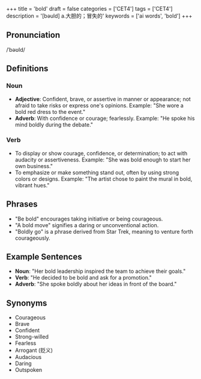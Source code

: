 +++
title = 'bold'
draft = false
categories = ['CET4']
tags = ['CET4']
description = '[bəuld] a.大胆的；冒失的'
keywords = ['ai words', 'bold']
+++

## Pronunciation
/ˈbəʊld/

## Definitions
### Noun
- **Adjective**: Confident, brave, or assertive in manner or appearance; not afraid to take risks or express one's opinions. Example: "She wore a bold red dress to the event."
- **Adverb**: With confidence or courage; fearlessly. Example: "He spoke his mind boldly during the debate."

### Verb
- To display or show courage, confidence, or determination; to act with audacity or assertiveness. Example: "She was bold enough to start her own business."
- To emphasize or make something stand out, often by using strong colors or designs. Example: "The artist chose to paint the mural in bold, vibrant hues."

## Phrases
- "Be bold" encourages taking initiative or being courageous.
- "A bold move" signifies a daring or unconventional action.
- "Boldly go" is a phrase derived from Star Trek, meaning to venture forth courageously.

## Example Sentences
- **Noun**: "Her bold leadership inspired the team to achieve their goals."
- **Verb**: "He decided to be bold and ask for a promotion."
- **Adverb**: "She spoke boldly about her ideas in front of the board."

## Synonyms
- Courageous
- Brave
- Confident
- Strong-willed
- Fearless
- Arrogant (贬义)
- Audacious
- Daring
- Outspoken
